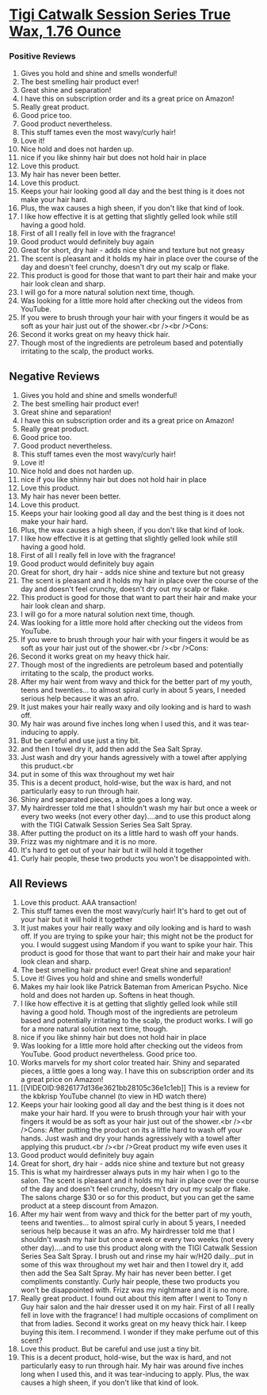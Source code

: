 # [Tigi Catwalk Session Series True Wax, 1.76 Ounce](https://products.checkmycream.com/products/Tigi-Catwalk-Session-Series-True-Wax-1.76-Ounce.html)

### Positive Reviews

<ol>
      <li>Gives you hold and shine and smells wonderful!</li>
      <li>The best smelling hair product ever!  </li>
      <li>Great shine and separation!</li>
      <li>I have this on subscription order and its a great price on Amazon!</li>
      <li>Really great product.</li>
      <li>Good price too.</li>
      <li>Good product nevertheless.</li>
      <li>This stuff tames even the most wavy/curly hair!</li>
      <li>Love it!  </li>
      <li>Nice hold and does not harden up.</li>
      <li>nice if you like shinny hair but does not hold hair in place</li>
      <li>Love this product.  </li>
      <li>My hair has never been better.</li>
      <li>Love this product.  </li>
      <li>Keeps your hair looking good all day and the best thing is it does not make your hair hard.</li>
      <li>Plus, the wax causes a high sheen, if you don&#x27;t like that kind of look.</li>
      <li>I like how effective it is at getting that slightly gelled look while still having a good hold.</li>
      <li>First of all I really fell in love with the fragrance!</li>
      <li>Good product would definitely buy again</li>
      <li>Great for short, dry hair - adds nice shine and texture but not greasy</li>
      <li>The scent is pleasant and it holds my hair in place over the course of the day and doesn&#x27;t feel crunchy, doesn&#x27;t dry out my scalp or flake.</li>
      <li>This product is good for those that want to part their hair and make your hair look clean and sharp.</li>
      <li>I will go for a more natural solution next time, though.</li>
      <li>Was looking for a little more hold after checking out the videos from YouTube.</li>
      <li>If you were to brush through your hair with your fingers it would be as soft as your hair just out of the shower.&lt;br /&gt;&lt;br /&gt;Cons:</li>
      <li>Second it works great on my heavy thick hair.</li>
      <li>Though most of the ingredients are petroleum based and potentially irritating to the scalp, the product works.</li>
</ol>


<h2>Negative Reviews</h2>
<ol>
<li> Gives you hold and shine and smells wonderful!</li>
<li> The best smelling hair product ever!  </li>
<li> Great shine and separation!</li>
<li> I have this on subscription order and its a great price on Amazon!</li>
<li> Really great product.</li>
<li> Good price too.</li>
<li> Good product nevertheless.</li>
<li> This stuff tames even the most wavy/curly hair!</li>
<li> Love it!  </li>
<li> Nice hold and does not harden up.</li>
<li> nice if you like shinny hair but does not hold hair in place</li>
<li> Love this product.  </li>
<li> My hair has never been better.</li>
<li> Love this product.  </li>
<li> Keeps your hair looking good all day and the best thing is it does not make your hair hard.</li>
<li> Plus, the wax causes a high sheen, if you don&#x27;t like that kind of look.</li>
<li> I like how effective it is at getting that slightly gelled look while still having a good hold.</li>
<li> First of all I really fell in love with the fragrance!</li>
<li> Good product would definitely buy again</li>
<li> Great for short, dry hair - adds nice shine and texture but not greasy</li>
<li> The scent is pleasant and it holds my hair in place over the course of the day and doesn&#x27;t feel crunchy, doesn&#x27;t dry out my scalp or flake.</li>
<li> This product is good for those that want to part their hair and make your hair look clean and sharp.</li>
<li> I will go for a more natural solution next time, though.</li>
<li> Was looking for a little more hold after checking out the videos from YouTube.</li>
<li> If you were to brush through your hair with your fingers it would be as soft as your hair just out of the shower.&lt;br /&gt;&lt;br /&gt;Cons:</li>
<li> Second it works great on my heavy thick hair.</li>
<li> Though most of the ingredients are petroleum based and potentially irritating to the scalp, the product works.</li>
<li> After my hair went from wavy and thick for the better part of my youth, teens and twenties... to almost spiral curly in about 5 years, I needed serious help because it was an afro.</li>
<li> It just makes your hair really waxy and oily looking and is hard to wash off.  </li>
<li> My hair was around five inches long when I used this, and it was tear-inducing to apply.</li>
<li> But be careful and use just a tiny bit.</li>
<li> and then I towel dry it, add then add the Sea Salt Spray.</li>
<li> Just  wash and dry your hands agressively with a towel after applying this pruduct.&lt;br</li>
<li> put in some of this wax throughout my wet hair</li>
<li> This is a decent product, hold-wise, but the wax is hard, and not particularly easy to run through hair.</li>
<li> Shiny and separated pieces, a little goes a long way.</li>
<li> My hairdresser told me that I shouldn&#x27;t wash my hair but once a week or every two weeks (not every other day)....and to use this product along with the TIGI Catwalk Session Series Sea Salt Spray.</li>
<li> After putting the product on its a little hard to wash off your hands.</li>
<li> Frizz was my nightmare and it is no more.</li>
<li> It&#x27;s hard to get out of your hair but it will hold it together</li>
<li> Curly hair people, these two products you won&#x27;t be disappointed with.</li>
</ol>

<h2>All Reviews</h2>

<ol>
    <li> Love this product.  AAA transaction!</li>
    <li> This stuff tames even the most wavy/curly hair! It&#x27;s hard to get out of your hair but it will hold it together</li>
    <li> It just makes your hair really waxy and oily looking and is hard to wash off.  If you are trying to spike your hair; this might not be the product for you.  I would suggest using Mandom if you want to spike your hair.  This product is good for those that want to part their hair and make your hair look clean and sharp.</li>
    <li> The best smelling hair product ever!  Great shine and separation!</li>
    <li> Love it!  Gives you hold and shine and smells wonderful!</li>
    <li> Makes my hair look like Patrick Bateman from American Psycho. Nice hold and does not harden up. Softens in heat though.</li>
    <li> I like how effective it is at getting that slightly gelled look while still having a good hold. Though most of the ingredients are petroleum based and potentially irritating to the scalp, the product works. I will go for a more natural solution next time, though.</li>
    <li> nice if you like shinny hair but does not hold hair in place</li>
    <li> Was looking for a little more hold after checking out the videos from YouTube. Good product nevertheless. Good price too.</li>
    <li> Works marvels for my short color treated hair. Shiny and separated pieces, a little goes a long way. I have this on subscription order and its a great price on Amazon!</li>
    <li> [[VIDEOID:9826177d136e3621bb28105c36e1c1eb]] This is a review for the kbkrisp YouTube channel (to view in HD watch there)</li>
    <li> Keeps your hair looking good all day and the best thing is it does not make your hair hard. If you were to brush through your hair with your fingers it would be as soft as your hair just out of the shower.&lt;br /&gt;&lt;br /&gt;Cons: After putting the product on its a little hard to wash off your hands. Just  wash and dry your hands agressively with a towel after applying this pruduct.&lt;br /&gt;&lt;br /&gt;Great product my wife even uses it</li>
    <li> Good product would definitely buy again</li>
    <li> Great for short, dry hair - adds nice shine and texture but not greasy</li>
    <li> This is what my hairdresser always puts in my hair when I go to the salon. The scent is pleasant and it holds my hair in place over the course of the day and doesn&#x27;t feel crunchy, doesn&#x27;t dry out my scalp or flake. The salons charge $30 or so for this product, but you can get the same product at a steep discount from Amazon.</li>
    <li> After my hair went from wavy and thick for the better part of my youth, teens and twenties... to almost spiral curly in about 5 years, I needed serious help because it was an afro. My hairdresser told me that I shouldn&#x27;t wash my hair but once a week or every two weeks (not every other day)....and to use this product along with the TIGI Catwalk Session Series Sea Salt Spray. I brush out and rinse my hair w/H20 daily...put in some of this wax throughout my wet hair and then I towel dry it, add then add the Sea Salt Spray. My hair has never been better. I get compliments constantly. Curly hair people, these two products you won&#x27;t be disappointed with. Frizz was my nightmare and it is no more.</li>
    <li> Really great product. I found out about this item after I went to Tony n Guy hair salon and the hair dresser used it on my hair. First of all I really fell in love with the fragrance! I had multiple occasions of compliment on that from ladies. Second it works great on my heavy thick hair. I keep buying this item. I recommend. I wonder if they make perfume out of this scent?</li>
    <li> Love this product.  But be careful and use just a tiny bit.</li>
    <li> This is a decent product, hold-wise, but the wax is hard, and not particularly easy to run through hair. My hair was around five inches long when I used this, and it was tear-inducing to apply. Plus, the wax causes a high sheen, if you don&#x27;t like that kind of look.</li>
</ol>




